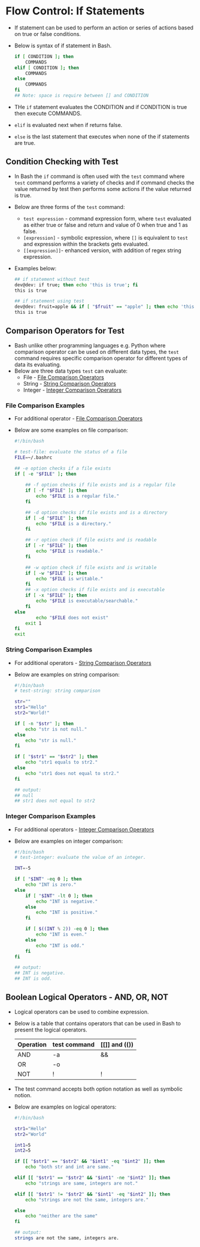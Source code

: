 # Flow Control: If Statements
 - If statement can be used to perform an action or series of actions based on true or false conditions.
 - Below is syntax of if statement in Bash. 

    ``` bash
    if [ CONDITION ]; then
        COMMANDS
    elif [ CONDITION ]; then
        COMMANDS
    else 
        COMMANDS
    fi
    ## Note: space is require between [] and CONDITION
    ```
 - THe `if` statement evaluates the CONDITION and if CONDITION is true then execute COMMANDS. 
 - `elif` is evaluated next when if returns false.
 - `else` is the last statement that executes when none of the if statements are true.

## Condition Checking with Test
 - In Bash the `if` command is often used with the `test` command where `test` command performs a variety of checks and if command checks the value returned by test then performs some actions if the value returned is true.
 - Below are three forms of the `test` command:
    - `test expression` - command expression form, where `test` evaluated as either true or false and return and value of 0 when true and 1 as false.
    - `[expression]` - symbolic expression, where `[]` is equivalent to `test` and expression within the brackets gets evaluated. 
    - `[[expression]]`- enhanced version, with addition of regex string expression. 
 - Examples below: 
    
    ```bash
    ## if statement without test
    dev@dev: if true; then echo 'this is true'; fi
    this is true

    ## if statement using test
    dev@dev: fruit=apple && if [ "$fruit" == "apple" ]; then echo 'this is true';fi
    this is true
    ```


 ## Comparison Operators for Test
  - Bash unlike other programming languages e.g. Python where comparison operator can be used on different data types, the `test` command requires specific comparison operator for different types of data its evaluating. 
  - Below are three data types `test` can evaluate:
    - File - [File Comparison Operators](./_Flow%20control:%20If%20Statements%20Examples.md#file-comparison-operators)
    - String - [String Comparison Operators](./_Flow%20control:%20If%20Statements%20Examples.md#string-comparison-operators)
    - Integer - [Integer Comparison Operators](./_Flow%20control:%20If%20Statements%20Examples.md#integer-comparison-operators)

### File Comparison Examples
 - For additional operator - [File Comparison Operators](./_Flow%20control:%20If%20Statements%20Examples.md#file-comparison-operators)
 - Below are some examples on file comparison: 

    ```bash
    #!/bin/bash

    # test-file: evaluate the status of a file
    FILE=~/.bashrc
    
    ## -e option checks if a file exists
    if [ -e "$FILE" ]; then
        
        ## -f option checks if file exists and is a regular file
        if [ -f "$FILE" ]; then
            echo "$FILE is a regular file."
        fi

        ## -d option checks if file exists and is a directory
        if [ -d "$FILE" ]; then
            echo "$FILE is a directory."
        fi

        ## -r option check if file exists and is readable
        if [ -r "$FILE" ]; then
            echo "$FILE is readable."
        fi

        ## -w option check if file exists and is writable 
        if [ -w "$FILE" ]; then
            echo "$FILE is writable."
        fi
        ## -x option checks if file exists and is executable
        if [ -x "$FILE" ]; then
            echo "$FILE is executable/searchable."
        fi
    else
            echo "$FILE does not exist"
        exit 1
    fi
    exit
    ```


### String Comparison Examples
 - For additional operators - [String Comparison Operators](./_Flow%20control:%20If%20Statements%20Examples.md#string-comparison-operators)
 - Below are examples on string comparison:

    ```bash
    #!/bin/bash
    # test-string: string comparison

    str=""
    str1="Hello"
    str2="World!"
    
    if [ -n "$str" ]; then
        echo "str is not null."
    else
        echo "str is null."
    fi

    if [ "$str1" == "$str2" ]; then
        echo "str1 equals to str2." 
    else  
        echo "str1 does not equal to str2."
    fi

    ## output: 
    ## null
    ## str1 does not equal to str2

    ```


### Integer Comparison Examples
 - For additional operators - [Integer Comparison Operators](./_Flow%20control:%20If%20Statements%20Examples.md#integer-comparison-operators)
 - Below are examples on integer comparison:  

    ```bash
    #!/bin/bash
    # test-integer: evaluate the value of an integer.

    INT=-5

    if [ "$INT" -eq 0 ]; then
        echo "INT is zero."
    else
        if [ "$INT" -lt 0 ]; then
            echo "INT is negative."
        else
            echo "INT is positive."
        fi

        if [ $((INT % 2)) -eq 0 ]; then
            echo "INT is even."
        else
            echo "INT is odd."
        fi
    fi

    ## output:
    ## INT is negative.
    ## INT is odd.
    ```

## Boolean Logical Operators - AND, OR, NOT
- Logical operators can be used to combine expression.
- Below is a table that contains operators that can be used in Bash to present the logical operators. 

   |   Operation   |   test command   |   [[]] and (())   |
   | ------------- |  --------------  |   --------------  |
   |  AND          | -a               |    &&             |
   |  OR           | -o               |    ||             |
   |  NOT          | !                |    !              |

- The test command accepts both option notation as well as symbolic notion.
- Below are examples on logical operators:

    ```bash
    #!/bin/bash

    str1="Hello"
    str2="World"

    int1=5
    int2=5

    if [[ "$str1" == "$str2" && "$int1" -eq "$int2" ]]; then
        echo "both str and int are same."

    elif [[ "$str1" == "$str2" && "$int1" -ne "$int2" ]]; then
        echo "strings are same, integers are not."

    elif [[ "$str1" != "$str2" && "$int1" -eq "$int2" ]]; then
        echo "strings are not the same, integers are."

    else
        echo "neither are the same" 
    fi

    ## output:
    strings are not the same, integers are.

    ```